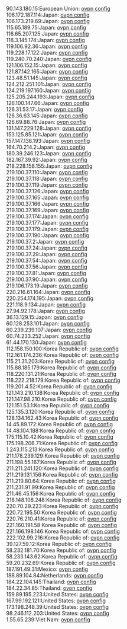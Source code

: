 90.143.180.15:European Union: [ovpn config](vpn/90_143_180_15.ovpn)  
106.172.187.114:Japan: [ovpn config](vpn/106_172_187_114.ovpn)  
106.173.219.69:Japan: [ovpn config](vpn/106_173_219_69.ovpn)  
115.65.189.75:Japan: [ovpn config](vpn/115_65_189_75.ovpn)  
116.65.207.125:Japan: [ovpn config](vpn/116_65_207_125.ovpn)  
118.3.145.174:Japan: [ovpn config](vpn/118_3_145_174.ovpn)  
119.106.92.36:Japan: [ovpn config](vpn/119_106_92_36.ovpn)  
119.228.17.122:Japan: [ovpn config](vpn/119_228_17_122.ovpn)  
119.240.70.240:Japan: [ovpn config](vpn/119_240_70_240.ovpn)  
121.106.152.15:Japan: [ovpn config](vpn/121_106_152_15.ovpn)  
121.87.142.165:Japan: [ovpn config](vpn/121_87_142_165.ovpn)  
123.48.51.145:Japan: [ovpn config](vpn/123_48_51_145.ovpn)  
124.212.251.101:Japan: [ovpn config](vpn/124_212_251_101.ovpn)  
124.219.197.160:Japan: [ovpn config](vpn/124_219_197_160.ovpn)  
125.205.244.193:Japan: [ovpn config](vpn/125_205_244_193.ovpn)  
126.100.147.66:Japan: [ovpn config](vpn/126_100_147_66.ovpn)  
126.31.53.17:Japan: [ovpn config](vpn/126_31_53_17.ovpn)  
126.36.63.145:Japan: [ovpn config](vpn/126_36_63_145.ovpn)  
126.69.88.76:Japan: [ovpn config](vpn/126_69_88_76.ovpn)  
131.147.229.128:Japan: [ovpn config](vpn/131_147_229_128.ovpn)  
153.125.85.121:Japan: [ovpn config](vpn/153_125_85_121.ovpn)  
157.147.138.193:Japan: [ovpn config](vpn/157_147_138_193.ovpn)  
164.70.214.2:Japan: [ovpn config](vpn/164_70_214_2.ovpn)  
180.39.246.123:Japan: [ovpn config](vpn/180_39_246_123.ovpn)  
182.167.39.92:Japan: [ovpn config](vpn/182_167_39_92.ovpn)  
218.228.158.155:Japan: [ovpn config](vpn/218_228_158_155.ovpn)  
219.100.37.110:Japan: [ovpn config](vpn/219_100_37_110.ovpn)  
219.100.37.118:Japan: [ovpn config](vpn/219_100_37_118.ovpn)  
219.100.37.119:Japan: [ovpn config](vpn/219_100_37_119.ovpn)  
219.100.37.126:Japan: [ovpn config](vpn/219_100_37_126.ovpn)  
219.100.37.165:Japan: [ovpn config](vpn/219_100_37_165.ovpn)  
219.100.37.166:Japan: [ovpn config](vpn/219_100_37_166.ovpn)  
219.100.37.169:Japan: [ovpn config](vpn/219_100_37_169.ovpn)  
219.100.37.174:Japan: [ovpn config](vpn/219_100_37_174.ovpn)  
219.100.37.177:Japan: [ovpn config](vpn/219_100_37_177.ovpn)  
219.100.37.179:Japan: [ovpn config](vpn/219_100_37_179.ovpn)  
219.100.37.190:Japan: [ovpn config](vpn/219_100_37_190.ovpn)  
219.100.37.2:Japan: [ovpn config](vpn/219_100_37_2.ovpn)  
219.100.37.24:Japan: [ovpn config](vpn/219_100_37_24.ovpn)  
219.100.37.29:Japan: [ovpn config](vpn/219_100_37_29.ovpn)  
219.100.37.54:Japan: [ovpn config](vpn/219_100_37_54.ovpn)  
219.100.37.56:Japan: [ovpn config](vpn/219_100_37_56.ovpn)  
219.100.37.81:Japan: [ovpn config](vpn/219_100_37_81.ovpn)  
219.100.37.90:Japan: [ovpn config](vpn/219_100_37_90.ovpn)  
219.106.173.19:Japan: [ovpn config](vpn/219_106_173_19.ovpn)  
220.216.61.164:Japan: [ovpn config](vpn/220_216_61_164.ovpn)  
220.254.174.195:Japan: [ovpn config](vpn/220_254_174_195.ovpn)  
221.118.9.134:Japan: [ovpn config](vpn/221_118_9_134.ovpn)  
27.94.92.178:Japan: [ovpn config](vpn/27_94_92_178.ovpn)  
36.13.129.15:Japan: [ovpn config](vpn/36_13_129_15.ovpn)  
60.128.253.101:Japan: [ovpn config](vpn/60_128_253_101.ovpn)  
60.239.239.107:Japan: [ovpn config](vpn/60_239_239_107.ovpn)  
60.74.233.252:Japan: [ovpn config](vpn/60_74_233_252.ovpn)  
61.44.170.130:Japan: [ovpn config](vpn/61_44_170_130.ovpn)  
112.158.150.100:Korea Republic of: [ovpn config](vpn/112_158_150_100.ovpn)  
112.161.174.236:Korea Republic of: [ovpn config](vpn/112_161_174_236.ovpn)  
115.21.31.203:Korea Republic of: [ovpn config](vpn/115_21_31_203.ovpn)  
115.88.185.179:Korea Republic of: [ovpn config](vpn/115_88_185_179.ovpn)  
118.220.131.21:Korea Republic of: [ovpn config](vpn/118_220_131_21.ovpn)  
118.222.218.179:Korea Republic of: [ovpn config](vpn/118_222_218_179.ovpn)  
119.201.4.52:Korea Republic of: [ovpn config](vpn/119_201_4_52.ovpn)  
121.143.210.138:Korea Republic of: [ovpn config](vpn/121_143_210_138.ovpn)  
121.147.98.210:Korea Republic of: [ovpn config](vpn/121_147_98_210.ovpn)  
121.151.53.1:Korea Republic of: [ovpn config](vpn/121_151_53_1.ovpn)  
125.135.3.120:Korea Republic of: [ovpn config](vpn/125_135_3_120.ovpn)  
128.134.162.43:Korea Republic of: [ovpn config](vpn/128_134_162_43.ovpn)  
14.45.89.172:Korea Republic of: [ovpn config](vpn/14_45_89_172.ovpn)  
14.48.104.188:Korea Republic of: [ovpn config](vpn/14_48_104_188.ovpn)  
175.115.10.42:Korea Republic of: [ovpn config](vpn/175_115_10_42.ovpn)  
175.198.206.71:Korea Republic of: [ovpn config](vpn/175_198_206_71.ovpn)  
1.243.115.213:Korea Republic of: [ovpn config](vpn/1_243_115_213.ovpn)  
211.178.239.129:Korea Republic of: [ovpn config](vpn/211_178_239_129.ovpn)  
211.198.55.167:Korea Republic of: [ovpn config](vpn/211_198_55_167.ovpn)  
211.211.241.120:Korea Republic of: [ovpn config](vpn/211_211_241_120.ovpn)  
211.219.131.156:Korea Republic of: [ovpn config](vpn/211_219_131_156.ovpn)  
211.219.80.64:Korea Republic of: [ovpn config](vpn/211_219_80_64.ovpn)  
211.231.91.99:Korea Republic of: [ovpn config](vpn/211_231_91_99.ovpn)  
211.46.45.156:Korea Republic of: [ovpn config](vpn/211_46_45_156.ovpn)  
218.148.108.248:Korea Republic of: [ovpn config](vpn/218_148_108_248.ovpn)  
220.70.29.223:Korea Republic of: [ovpn config](vpn/220_70_29_223.ovpn)  
220.72.195.50:Korea Republic of: [ovpn config](vpn/220_72_195_50.ovpn)  
220.76.210.41:Korea Republic of: [ovpn config](vpn/220_76_210_41.ovpn)  
221.160.191.58:Korea Republic of: [ovpn config](vpn/221_160_191_58.ovpn)  
221.166.198.146:Korea Republic of: [ovpn config](vpn/221_166_198_146.ovpn)  
222.102.99.216:Korea Republic of: [ovpn config](vpn/222_102_99_216.ovpn)  
39.127.59.12:Korea Republic of: [ovpn config](vpn/39_127_59_12.ovpn)  
58.232.181.70:Korea Republic of: [ovpn config](vpn/58_232_181_70.ovpn)  
58.233.143.62:Korea Republic of: [ovpn config](vpn/58_233_143_62.ovpn)  
59.20.232.69:Korea Republic of: [ovpn config](vpn/59_20_232_69.ovpn)  
187.191.49.31:Mexico: [ovpn config](vpn/187_191_49_31.ovpn)  
188.89.104.84:Netherlands: [ovpn config](vpn/188_89_104_84.ovpn)  
184.22.104.145:Thailand: [ovpn config](vpn/184_22_104_145.ovpn)  
184.22.34.85:Thailand: [ovpn config](vpn/184_22_34_85.ovpn)  
159.89.195.223:United States: [ovpn config](vpn/159_89_195_223.ovpn)  
167.99.192.121:United States: [ovpn config](vpn/167_99_192_121.ovpn)  
173.198.248.39:United States: [ovpn config](vpn/173_198_248_39.ovpn)  
98.246.112.203:United States: [ovpn config](vpn/98_246_112_203.ovpn)  
1.55.65.239:Viet Nam: [ovpn config](vpn/1_55_65_239.ovpn)  
